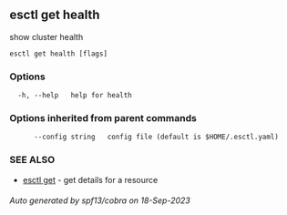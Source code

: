 ## esctl get health

show cluster health

```
esctl get health [flags]
```

### Options

```
  -h, --help   help for health
```

### Options inherited from parent commands

```
      --config string   config file (default is $HOME/.esctl.yaml)
```

### SEE ALSO

* [esctl get](esctl_get.md)	 - get details for a resource

###### Auto generated by spf13/cobra on 18-Sep-2023
